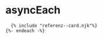 # asyncEach


```njk {%- asyncEach ref in collections.referenzen -%}
  {% include "referenz--card.njk"%}
{%- endeach -%}
